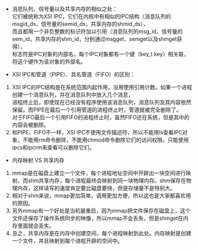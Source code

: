 * 消息队列、信号量以及共享内存的相似之处：  
它们被统称为XSI IPC，它们在内核中有相似的IPC结构（消息队列的msgid_ds，信号量的semid_ds，共享内存的shmid_ds），  
而且都用一个非负整数的标识符加以引用（消息队列的msg_id，信号量的sem_id，共享内存的shm_id，分别通过msgget、semget以及shmget获得），  
标志符是IPC对象的内部名，每个IPC对象都有一个键（key_t key）相关联，将这个键作为该对象的外部名。

* XSI IPC和管道（PIPE）、具名管道（FIFO）的区别：  
1. XSI IPC的IPC结构是在系统范围内起作用，没用使用引用计数。如果一个进程创建一个消息队列，并在消息队列中放入几个消息，  
进程终止后，即使现在已经没有程序使用该消息队列，消息队列及其内容依然保留。而PIPE在最后一个引用管道的进程终止时，管道就被完全删除了。  
对于FIFO最后一个引用FIFO的进程终止时，虽然FIFO还在系统，但是其中的内容会被删除。  
2. 和PIPE、FIFO不一样，XSI IPC不使用文件描述符，所以不能用ls查看IPC对象，不能用rm命令删除，不能用chmod命令删除它们的访问权限。只能使用ipcs和ipcrm来查看可以删除它们。

* 内存映射 VS 共享内存  
1. mmap是在磁盘上建立一个文件，每个进程地址空间中开辟出一块空间进行映射。而shm共享内存，每个进程最终会映射到同一块物理内存。shm保存在物理内存，这样读写的速度肯定要比磁盘要快，但是存储量不是特别大。  
2. 相对于shm来说，mmap更加简单，调用更加方便，所以这也是大家都喜欢用的原因。
3. 另外mmap有一个好处是当机器重启，因为mmap把文件保存在磁盘上，这个文件还保存了操作系统同步的映像，所以mmap不会丢失，但是shmget在内存里面就会丢失。
4. 总之，共享内存是在内存中创建空间，每个进程映射到此处。内存映射是创建一个文件，并且映射到每个进程开辟的空间中。
